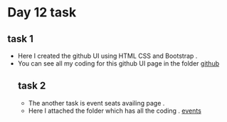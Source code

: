 # Day 12 task 
 ## task 1 
 * Here I created the github UI using HTML CSS and Bootstrap .
 * You can see all my coding for this github UI page in the folder [github](./github)
   ## task 2
   * The another task is event seats availing page .
   * Here I attached the folder which has all the coding . [events](./events/)
  
